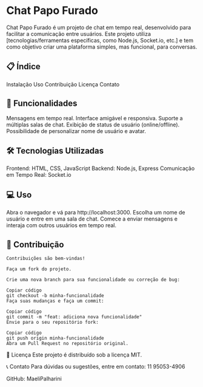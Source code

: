 # Chat Papo Furado
Chat Papo Furado é um projeto de chat em tempo real, desenvolvido para facilitar a comunicação entre usuários. Este projeto utiliza [tecnologias/ferramentas específicas, como Node.js, Socket.io, etc.] e tem como objetivo criar uma plataforma simples, mas funcional, para conversas.

## 📋 Índice
Instalação
Uso
Contribuição
Licença
Contato
## 🚀 Funcionalidades
Mensagens em tempo real.
Interface amigável e responsiva.
Suporte a múltiplas salas de chat.
Exibição de status de usuário (online/offline).
Possibilidade de personalizar nome de usuário e avatar.
## 🛠 Tecnologias Utilizadas
Frontend: HTML, CSS, JavaScript
Backend: Node.js, Express
Comunicação em Tempo Real: Socket.io

## 💻 Uso
Abra o navegador e vá para http://localhost:3000.
Escolha um nome de usuário e entre em uma sala de chat.
Comece a enviar mensagens e interaja com outros usuários em tempo real.
## 🤝 Contribuição
    Contribuições são bem-vindas!

    Faça um fork do projeto.

    Crie uma nova branch para sua funcionalidade ou correção de bug:

    Copiar código
    git checkout -b minha-funcionalidade
    Faça suas mudanças e faça um commit:

    Copiar código
    git commit -m "feat: adiciona nova funcionalidade"
    Envie para o seu repositório fork:

    Copiar código
    git push origin minha-funcionalidade
    Abra um Pull Request no repositório original.

📜 Licença
Este projeto é distribuído sob a licença MIT.

📞 Contato
Para dúvidas ou sugestões, entre em contato: 11 95053-4906

GitHub: MaeliPalharini


